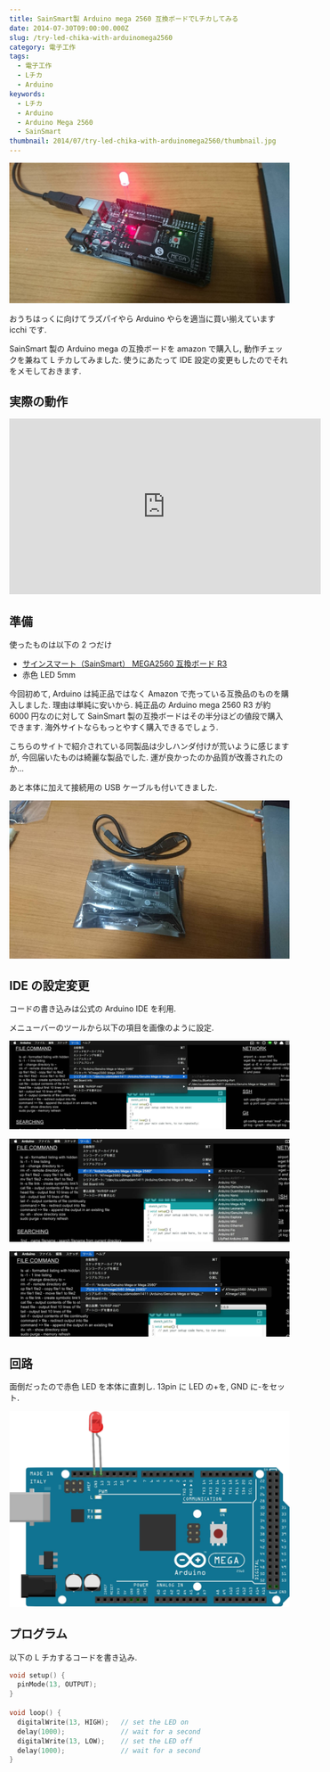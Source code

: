 ```yaml
---
title: SainSmart製 Arduino mega 2560 互換ボードでLチカしてみる
date: 2014-07-30T09:00:00.000Z
slug: /try-led-chika-with-arduinomega2560
category: 電子工作
tags:
  - 電子工作
  - Lチカ
  - Arduino
keywords:
  - Lチカ
  - Arduino
  - Arduino Mega 2560
  - SainSmart
thumbnail: 2014/07/try-led-chika-with-arduinomega2560/thumbnail.jpg
---
```


![](./thumbnail.jpg)

おうちはっくに向けてラズパイやら Arduino やらを適当に買い揃えています icchi です.

SainSmart 製の Arduino mega の互換ボードを amazon で購入し, 動作チェックを兼ねて L チカしてみました. 使うにあたって IDE 設定の変更もしたのでそれをメモしておきます.

## 実際の動作

<iframe width="560" height="315" src="https://www.youtube.com/embed/0PRSH5ESbRo" frameborder="0" allow="accelerometer; autoplay; encrypted-media; gyroscope; picture-in-picture" allowfullscreen></iframe>

## 準備

使ったものは以下の 2 つだけ

- [サインスマート（SainSmart） MEGA2560 互換ボード R3](https://www.amazon.co.jp/%E3%82%B5%E3%82%A4%E3%83%B3%E3%82%B9%E3%83%9E%E3%83%BC%E3%83%88%EF%BC%88SainSmart%EF%BC%89-101-52-102-MEGA2560-%E4%BA%92%E6%8F%9B%E3%83%9C%E3%83%BC%E3%83%89-R3/dp/B00CF2REXC%3Fpsc%3D1%26SubscriptionId%3DAKIAIRLTYCBPDAPE5LIQ%26tag%3Dharuyuki04-22%26linkCode%3Dxm2%26camp%3D2025%26creative%3D165953%26creativeASIN%3DB00CF2REXC)
- 赤色 LED 5mm

今回初めて, Arduino は純正品ではなく Amazon で売っている互換品のものを購入しました. 理由は単純に安いから. 純正品の Arduino mega 2560 R3 が約 6000 円なのに対して SainSmart 製の互換ボードはその半分ほどの値段で購入できます. 海外サイトならもっとやすく購入できるでしょう.

こちらのサイトで紹介されている同製品は少しハンダ付けが荒いように感じますが, 今回届いたものは綺麗な製品でした. 運が良かったのか品質が改善されたのか...

あと本体に加えて接続用の USB ケーブルも付いてきました.

![](./process2.jpg)

## IDE の設定変更

コードの書き込みは公式の Arduino IDE を利用.

メニューバーのツールから以下の項目を画像のように設定.

![](process7.jpg)

![](process8.jpg)

![](process9.jpg)

## 回路

面倒だったので赤色 LED を本体に直刺し. 13pin に LED の+を, GND に-をセット.

![](./circuit-figure.png)

## プログラム

以下の L チカするコードを書き込み.

```c
void setup() {
  pinMode(13, OUTPUT);
}

void loop() {
  digitalWrite(13, HIGH);   // set the LED on
  delay(1000);              // wait for a second
  digitalWrite(13, LOW);    // set the LED off
  delay(1000);              // wait for a second
}
```

